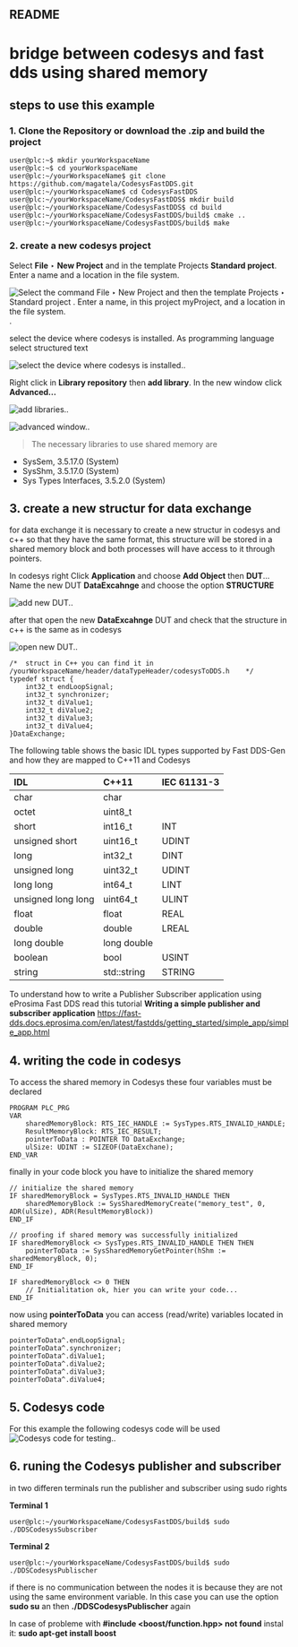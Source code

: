 ## README 

# bridge between codesys and fast dds using shared memory

## steps to use this example 

### 1. Clone the Repository or download the .zip and build the project
```console
user@plc:~$ mkdir yourWorkspaceName
user@plc:~$ cd yourWorkspaceName
user@plc:~/yourWorkspaceName$ git clone https://github.com/magatela/CodesysFastDDS.git
user@plc:~/yourWorkspaceName$ cd CodesysFastDDS
user@plc:~/yourWorkspaceName/CodesysFastDDS$ mkdir build
user@plc:~/yourWorkspaceName/CodesysFastDDS$ cd build
user@plc:~/yourWorkspaceName/CodesysFastDDS/build$ cmake ..
user@plc:~/yourWorkspaceName/CodesysFastDDS/build$ make
```

### 2. create a new codesys project
Select **File** ‣ **New Project** and in the template Projects **Standard project**. Enter a name and a location in the file system. 

![Select the command File ‣ New Project and then the template Projects ‣ Standard project . Enter a name, in this project myProject, and a location in the file system.](/images/01_selectProject.png "create a new codesys standart project").

select the device where codesys is installed. As programming language select structured text

![select the device where codesys is installed.](/images/02_selectDevice.png "select the device where codesys is installed").

Right click  in **Library repository** then **add library**. In the new window click **Advanced...** 

![add libraries.](/images/03_addLibrariesA.png "add libraries").



![advanced window.](/images/04_addLibrariesB.png "advanced window").

>The necessary libraries to use shared memory are 
* SysSem, 3.5.17.0 (System)
* SysShm, 3.5.17.0 (System)
* Sys Types Interfaces, 3.5.2.0 (System)

## 3. create a new **structur** for data exchange

for data exchange it is necessary to create a new structur in codesys and c++ so that they have the same format, this structure will be stored in a shared memory block and both processes will have access to it through pointers.

In codesys right Click **Application** and choose **Add Object** then **DUT**...  
Name the new DUT **DataExcahnge** and choose the option **STRUCTURE**

![add new DUT.](/images/05_addNewDUT.png "add new DUT").

after that open the new **DataExcahnge** DUT and check that the structure in c++ is the same as in codesys

![open new DUT.](/images/06_openNewDUT.png "open new DUT").

```code
/*  struct in C++ you can find it in /yourWorkspaceName/header/dataTypeHeader/codesysToDDS.h    */
typedef struct {
    int32_t endLoopSignal;
    int32_t synchronizer;
    int32_t diValue1;
    int32_t diValue2;
    int32_t diValue3;
    int32_t diValue4;
}DataExchange;
```

The following table shows the basic IDL types supported by Fast DDS-Gen and how they are mapped to C++11 and Codesys

|IDL | C++11 | IEC 61131-3 |
|:---|:---| :--- |
| char | char | |
|octet | uint8_t |  | 
| short | int16_t | INT |
| unsigned short | uint16_t | UDINT |
| long | int32_t | DINT |
| unsigned long | uint32_t | UDINT |
| long long | int64_t | LINT |
| unsigned long long | uint64_t | ULINT |
| float | float | REAL |
| double | double | LREAL |
| long double | long double | 
| boolean | bool | USINT |
| string | std::string | STRING |

To understand how to write a Publisher Subscriber application using eProsima Fast DDS read this tutorial **Writing a simple publisher and subscriber application**
https://fast-dds.docs.eprosima.com/en/latest/fastdds/getting_started/simple_app/simple_app.html

## 4. writing the code in codesys
To access the shared memory in Codesys these four variables must be declared

```code
PROGRAM PLC_PRG 
VAR
    sharedMemoryBlock: RTS_IEC_HANDLE := SysTypes.RTS_INVALID_HANDLE;
    ResultMemoryBlock: RTS_IEC_RESULT;
    pointerToData : POINTER TO DataExchange;
    ulSize: UDINT := SIZEOF(DataExchane);
END_VAR

```
finally in your code block you have to initialize the shared memory

```code
// initialize the shared memory
IF sharedMemoryBlock = SysTypes.RTS_INVALID_HANDLE THEN
    sharedMemoryBlock := SysSharedMemoryCreate("memory_test", 0, ADR(ulSize), ADR(ResultMemoryBlock))
END_IF    

// proofing if shared memory was successfully initialized
IF sharedMemoryBlock <> SysTypes.RTS_INVALID_HANDLE THEN THEN
    pointerToData := SysSharedMemoryGetPointer(hShm := sharedMemoryBlock, 0);
END_IF

IF sharedMemoryBlock <> 0 THEN
    // Initialitation ok, hier you can write your code...
END_IF
```
now using **pointerToData** you can access (read/write) variables located in shared memory

```code
pointerToData^.endLoopSignal;
pointerToData^.synchronizer;
pointerToData^.diValue1;
pointerToData^.diValue2;
pointerToData^.diValue3;
pointerToData^.diValue4;
```
## 5. Codesys code
For this example the following codesys code will be used
![Codesys code for testing.](/images/07_codesysCode.png "Codesys code for testing").

## 6. runing the Codesys publisher and subscriber
in two differen terminals run the publisher and subscriber using sudo rights  

**Terminal 1** 
```console
user@plc:~/yourWorkspaceName/CodesysFastDDS/build$ sudo ./DDSCodesysSubscriber 
```   
**Terminal 2** 
```console
user@plc:~/yourWorkspaceName/CodesysFastDDS/build$ sudo ./DDSCodesysPublischer 
```
if there is no communication between the nodes it is because they are not using the same environment variable. In this case you can use the option **sudo su** an then **./DDSCodesysPublischer** again

In case of probleme with **#include <boost/function.hpp> not found** 
instal it: **sudo apt-get install boost**

